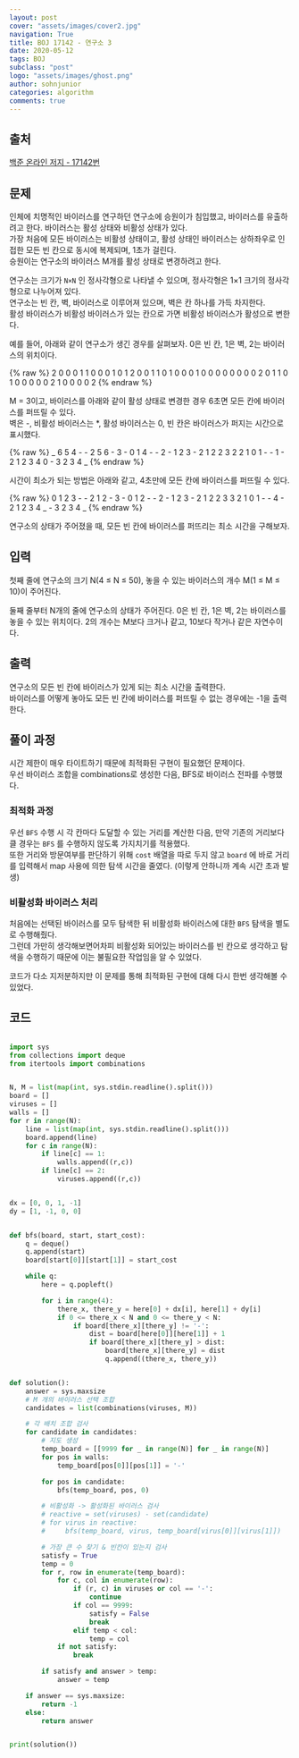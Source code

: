 ```yaml
---
layout: post
cover: "assets/images/cover2.jpg"
navigation: True
title: BOJ 17142 - 연구소 3
date: 2020-05-12
tags: BOJ
subclass: "post"
logo: "assets/images/ghost.png"
author: sohnjunior
categories: algorithm
comments: true
---
```


## 출처

[백준 온라인 저지 - 17142번](https://www.acmicpc.net/problem/17142)

## 문제

인체에 치명적인 바이러스를 연구하던 연구소에 승원이가 침입했고, 바이러스를 유출하려고 한다. 바이러스는 활성 상태와 비활성 상태가 있다. <br>
가장 처음에 모든 바이러스는 비활성 상태이고, 활성 상태인 바이러스는 상하좌우로 인접한 모든 빈 칸으로 동시에 복제되며, 1초가 걸린다. <br>
승원이는 연구소의 바이러스 M개를 활성 상태로 변경하려고 한다. <br>

연구소는 크기가 `N×N` 인 정사각형으로 나타낼 수 있으며, 정사각형은 1×1 크기의 정사각형으로 나누어져 있다. <br>
연구소는 빈 칸, 벽, 바이러스로 이루어져 있으며, 벽은 칸 하나를 가득 차지한다. <br>
활성 바이러스가 비활성 바이러스가 있는 칸으로 가면 비활성 바이러스가 활성으로 변한다. <br>

예를 들어, 아래와 같이 연구소가 생긴 경우를 살펴보자. 0은 빈 칸, 1은 벽, 2는 바이러스의 위치이다. <br>

{% raw %}
2 0 0 0 1 1 0
0 0 1 0 1 2 0
0 1 1 0 1 0 0
0 1 0 0 0 0 0
0 0 0 2 0 1 1
0 1 0 0 0 0 0
2 1 0 0 0 0 2
{% endraw %}

M = 3이고, 바이러스를 아래와 같이 활성 상태로 변경한 경우 6초면 모든 칸에 바이러스를 퍼뜨릴 수 있다. <br>
벽은 -, 비활성 바이러스는 \*, 활성 바이러스는 0, 빈 칸은 바이러스가 퍼지는 시간으로 표시했다. <br>

{% raw %}
_ 6 5 4 - - 2
5 6 - 3 - 0 1
4 - - 2 - 1 2
3 - 2 1 2 2 3
2 2 1 0 1 - -
1 - 2 1 2 3 4
0 - 3 2 3 4 _
{% endraw %}

시간이 최소가 되는 방법은 아래와 같고, 4초만에 모든 칸에 바이러스를 퍼뜨릴 수 있다. <br>

{% raw %}
0 1 2 3 - - 2
1 2 - 3 - 0 1
2 - - 2 - 1 2
3 - 2 1 2 2 3
3 2 1 0 1 - -
4 - 2 1 2 3 4
_ - 3 2 3 4 _
{% endraw %}

연구소의 상태가 주어졌을 때, 모든 빈 칸에 바이러스를 퍼뜨리는 최소 시간을 구해보자.

## 입력

첫째 줄에 연구소의 크기 N(4 ≤ N ≤ 50), 놓을 수 있는 바이러스의 개수 M(1 ≤ M ≤ 10)이 주어진다. <br>

둘째 줄부터 N개의 줄에 연구소의 상태가 주어진다. 0은 빈 칸, 1은 벽, 2는 바이러스를 놓을 수 있는 위치이다. 2의 개수는 M보다 크거나 같고, 10보다 작거나 같은 자연수이다. <br>

## 출력

연구소의 모든 빈 칸에 바이러스가 있게 되는 최소 시간을 출력한다. <br>
바이러스를 어떻게 놓아도 모든 빈 칸에 바이러스를 퍼뜨릴 수 없는 경우에는 -1을 출력한다. <br>

## 풀이 과정

시간 제한이 매우 타이트하기 때문에 최적화된 구현이 필요했던 문제이다. <br>
우선 바이러스 조합을 combinations로 생성한 다음, BFS로 바이러스 전파를 수행했다. <br>

### 최적화 과정

우선 `BFS` 수행 시 각 칸마다 도달할 수 있는 거리를 계산한 다음, 만약 기존의 거리보다 클 경우는 `BFS` 를 수행하지 않도록 가지치기를 적용했다. <br>
또한 거리와 방문여부를 판단하기 위해 `cost` 배열을 따로 두지 않고 `board` 에 바로 거리를 입력해서 map 사용에 의한 탐색 시간을 줄였다. (이렇게 안하니까 계속 시간 초과 발생) <br>

### 비활성화 바이러스 처리

처음에는 선택된 바이러스를 모두 탐색한 뒤 비활성화 바이러스에 대한 `BFS` 탐색을 별도로 수행해줬다. <br>
그런데 가만히 생각해보면어차피 비활성화 되어있는 바이러스를 빈 칸으로 생각하고 탐색을 수행하기 때문에 이는 불필요한 작업임을 알 수 있었다. <br>

코드가 다소 지저분하지만 이 문제를 통해 최적화된 구현에 대해 다시 한번 생각해볼 수 있었다. <br>

## 코드

```python

import sys
from collections import deque
from itertools import combinations


N, M = list(map(int, sys.stdin.readline().split()))
board = []
viruses = []
walls = []
for r in range(N):
    line = list(map(int, sys.stdin.readline().split()))
    board.append(line)
    for c in range(N):
        if line[c] == 1:
            walls.append((r,c))
        if line[c] == 2:
            viruses.append((r,c))


dx = [0, 0, 1, -1]
dy = [1, -1, 0, 0]


def bfs(board, start, start_cost):
    q = deque()
    q.append(start)
    board[start[0]][start[1]] = start_cost

    while q:
        here = q.popleft()

        for i in range(4):
            there_x, there_y = here[0] + dx[i], here[1] + dy[i]
            if 0 <= there_x < N and 0 <= there_y < N:
                if board[there_x][there_y] != '-':
                    dist = board[here[0]][here[1]] + 1
                    if board[there_x][there_y] > dist:
                        board[there_x][there_y] = dist
                        q.append((there_x, there_y))


def solution():
    answer = sys.maxsize
    # M 개의 바이러스 선택 조합
    candidates = list(combinations(viruses, M))

    # 각 배치 조합 검사
    for candidate in candidates:
        # 지도 생성
        temp_board = [[9999 for _ in range(N)] for _ in range(N)]
        for pos in walls:
            temp_board[pos[0]][pos[1]] = '-'

        for pos in candidate:
            bfs(temp_board, pos, 0)

        # 비활성화 -> 활성화된 바이러스 검사
        # reactive = set(viruses) - set(candidate)
        # for virus in reactive:
        #     bfs(temp_board, virus, temp_board[virus[0]][virus[1]])

        # 가장 큰 수 찾기 & 빈칸이 있는지 검사
        satisfy = True
        temp = 0
        for r, row in enumerate(temp_board):
            for c, col in enumerate(row):
                if (r, c) in viruses or col == '-':
                    continue
                if col == 9999:
                    satisfy = False
                    break
                elif temp < col:
                    temp = col
            if not satisfy:
                break

        if satisfy and answer > temp:
            answer = temp

    if answer == sys.maxsize:
        return -1
    else:
        return answer


print(solution())

```
